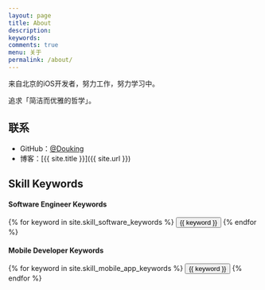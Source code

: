 ```yaml
---
layout: page
title: About
description:
keywords:
comments: true
menu: 关于
permalink: /about/
---
```


来自北京的iOS开发者，努力工作，努力学习中。

追求「简洁而优雅的哲学」。

## 联系

* GitHub：[@Douking](https://github.com/douking)
* 博客：[{{ site.title }}]({{ site.url }})

## Skill Keywords

#### Software Engineer Keywords
<div class="btn-inline">
    {% for keyword in site.skill_software_keywords %}
    <button class="btn btn-outline" type="button">{{ keyword }}</button>
    {% endfor %}
</div>

#### Mobile Developer Keywords
<div class="btn-inline">
    {% for keyword in site.skill_mobile_app_keywords %}
    <button class="btn btn-outline" type="button">{{ keyword }}</button>
    {% endfor %}
</div>
